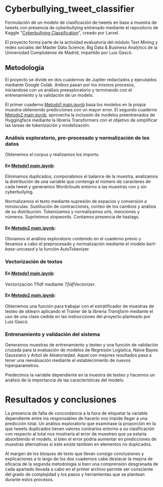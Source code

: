 # Cyberbullying_tweet_classifier
Formulación de un modelo de clasificación de tweets en base a muestra de tweets con presencia de cyberbullying entrenado mediante el repositorio de Kaggle "[Cyberbullying Classification](https://www.kaggle.com/datasets/andrewmvd/cyberbullying-classification/data)", creado por Larxel.

El proyecto forma parte de la actividad evaluatoria del módulo Text Mining y redes sociales del Máster Data Science, Big Data & Business Analytics de la Universidad Complutense de Madrid, impartido por Luis Gascó.

## Metodología
El proyecto se divide en dos cuadernos de Jupiter redactados y ejecutados mediante Google Colab. Ambos pasan por los mismos procesos, iniciandose con un análisis preexploratorio y terminando con el entrenamiento y la validación de un modelo.

El primer cuaderno [Metodo1 main.ipynb](https://github.com/Simon-Corpa/Cyberbullying_tweet_classifier/blob/main/Metodo1%20main.ipynb) basa los modelos en la propia muestra obteniendo predicciones con un mayor error. El segundo cuaderno [Metodo2 main.ipynb](https://github.com/Simon-Corpa/Cyberbullying_tweet_classifier/blob/main/Metodo2%20main.ipynb), aprovecha la inclusión de modelos preentrenados de Huggingface mediante la libreria Transformers con el objetivo de simplificar las tareas de tokenización y modelización.

### Análisis exploratorio, pre-procesado y normalización de los datos 
Obtenemos el corpus y realizamos los imports.

#### En [Metodo1 main.ipynb](https://github.com/Simon-Corpa/Cyberbullying_tweet_classifier/blob/main/Metodo1%20main.ipynb):
Eliminamos duplicados, comporabmos el balance de la muestra, analizamos la distribución de una variable que contenga el número de caracteres de cada tweet y generamos Wordclouds entorno a las muestras con y sin cyberbullying.

Normalizamos el texto mediante supresión de espacios y conversión a minúsculas. Sustitución de contracciones, conteo de los cambios y análisis de su distribución. Tokenizamos y normalizamos urls, menciones y números. Suprimimos stopwords. Contamos presencia de hastags.

#### En [Metodo2 main.ipynb](https://github.com/Simon-Corpa/Cyberbullying_tweet_classifier/blob/main/Metodo2%20main.ipynb):
Obviamos el análisis exploratorio contenido en el cuaderno previo y llevamos a cabo el preprocesado y normalización mediante el modelo _bert-base-uncased_ y la función AutoTokenizer.

### Vectorización de textos 
#### En [Metodo1 main.ipynb](https://github.com/Simon-Corpa/Cyberbullying_tweet_classifier/blob/main/Metodo1%20main.ipynb):
Vectorización TfIdf mediante _TfidfVectorizer_.
#### En [Metodo2 main.ipynb](https://github.com/Simon-Corpa/Cyberbullying_tweet_classifier/blob/main/Metodo2%20main.ipynb):
Obtenemos una función para trabajar con el estratificador de muestras de testeo de sklearn aplicando el Trainer de la libreria _Transform_ mediante el uso de una clase cedida en las instrucciones del proyecto planteado por Luis Gascó.

### Entrenamiento y validación del sistema
Generamos muestras de entrenamiento y testeo y una función de validación cruzada para la evaluación de modelos de Regresión Logística, Naive Bayes Gaussiano y Arbol de Aleatoriedad. Aquel con mejores resultados pasa a tener una reevaluación mediante el establecimiento de nuevos hiperparametros.

Predecimos la variable dependiente en la muestra de testeo y hacemos un análisis de la importancia de las características del modelo.

# Resultados y conclusiones
La presencia de falta de concordancia a la hora de etiquetar la variable dependiente entre los responsables de hacerlo nos impide llegar a una predicción total. Un análisis exploratorio que examinase la proporción en la que tweets duplicados tienen valores contrarios entorno a su clasificación con respecto al total nos mostraría el error de muestreo que ya estaría absorbiendo el modelo, si bien el error podría aumentar en predicciones de muestras alternativas si este existe tambien en elementos no duplicados.

Al margen de los bloques de texto que llevan consigo conclusiones y explicaciones a lo largo de los dos cuadernos cabe destacar la mejora de eficacia de la segunda metodología si bien una comprensión desgranada de cada apartado llevada a cabo en el primer archivo permite ser consciente del grado de complejidad y los pasos y herramientas que se plantean durante estos procesos.
